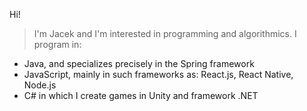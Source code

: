 Hi!
>I'm Jacek and I'm interested in programming and algorithmics.
>I program in:
- Java, and specializes precisely in the Spring framework
- JavaScript, mainly in such frameworks as: React.js, React Native, Node.js
- C# in which I create games in Unity and framework .NET
<!---
Jacpio/Jacpio is a ✨ special ✨ repository because its `README.md` (this file) appears on your GitHub profile.
You can click the Preview link to take a look at your changes.
--->
